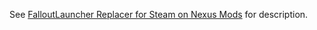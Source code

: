 See [FalloutLauncher Replacer for Steam on Nexus Mods](http://www.nexusmods.com/fallout3/mods/21364/?) for description.